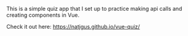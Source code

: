 This is a simple quiz app that I set up to practice making api calls and creating components in Vue. 

Check it out here: https://natjgus.github.io/vue-quiz/

